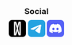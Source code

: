 <h3 align="center" style="margin:0 0 8px;">Social</h3>
<div align="center" style="width:90%;margin:0 auto;">
  <a href="https://iwdath.github.io/" target="_blank" style="text-decoration:none;">
    <img src="img/iwdath.svg" width="35" height="35" title="Portfolio" alt="Portfolio">
  </a>
  <a href="https://iwdath.github.io/telegram" target="_blank" style="text-decoration:none;">
    <img src="img/telegram.svg" width="35" height="35" title="Telegram" alt="Telegram">
  </a>
  <a href="https://iwdath.github.io/discord" target="_blank" style="text-decoration:none;">
    <img src="img/discord.svg" width="35" height="35" title="Discord" alt="Discord">
  </a>
</div>